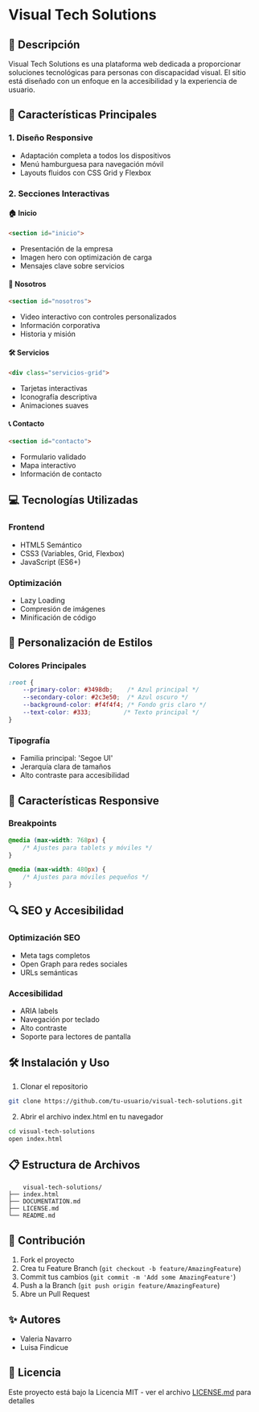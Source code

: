 # Visual Tech Solutions

## 🌟 Descripción
Visual Tech Solutions es una plataforma web dedicada a proporcionar soluciones tecnológicas para personas con discapacidad visual. El sitio está diseñado con un enfoque en la accesibilidad y la experiencia de usuario.

## 🚀 Características Principales

### 1. Diseño Responsive
- Adaptación completa a todos los dispositivos
- Menú hamburguesa para navegación móvil
- Layouts fluidos con CSS Grid y Flexbox

### 2. Secciones Interactivas

#### 🏠 Inicio
```html
<section id="inicio">
```
- Presentación de la empresa
- Imagen hero con optimización de carga
- Mensajes clave sobre servicios

#### 👥 Nosotros
```html
<section id="nosotros">
```
- Video interactivo con controles personalizados
- Información corporativa
- Historia y misión

#### 🛠 Servicios
```html
<div class="servicios-grid">
```
- Tarjetas interactivas
- Iconografía descriptiva
- Animaciones suaves

#### 📞 Contacto
```html
<section id="contacto">
```
- Formulario validado
- Mapa interactivo
- Información de contacto

## 💻 Tecnologías Utilizadas

### Frontend
- HTML5 Semántico
- CSS3 (Variables, Grid, Flexbox)
- JavaScript (ES6+)

### Optimización
- Lazy Loading
- Compresión de imágenes
- Minificación de código

## 🎨 Personalización de Estilos

### Colores Principales
```css
:root {
    --primary-color: #3498db;    /* Azul principal */
    --secondary-color: #2c3e50;  /* Azul oscuro */
    --background-color: #f4f4f4; /* Fondo gris claro */
    --text-color: #333;         /* Texto principal */
}
```

### Tipografía
- Familia principal: 'Segoe UI'
- Jerarquía clara de tamaños
- Alto contraste para accesibilidad

## 📱 Características Responsive

### Breakpoints
```css
@media (max-width: 768px) {
    /* Ajustes para tablets y móviles */
}

@media (max-width: 480px) {
    /* Ajustes para móviles pequeños */
}
```

## 🔍 SEO y Accesibilidad

### Optimización SEO
- Meta tags completos
- Open Graph para redes sociales
- URLs semánticas

### Accesibilidad
- ARIA labels
- Navegación por teclado
- Alto contraste
- Soporte para lectores de pantalla

## 🛠 Instalación y Uso

1. Clonar el repositorio
```bash
git clone https://github.com/tu-usuario/visual-tech-solutions.git
```

2. Abrir el archivo index.html en tu navegador
```bash
cd visual-tech-solutions
open index.html
```

## 📋 Estructura de Archivos
```
    visual-tech-solutions/
├── index.html
├── DOCUMENTATION.md
├── LICENSE.md
└── README.md
```

## 🤝 Contribución
1. Fork el proyecto
2. Crea tu Feature Branch (`git checkout -b feature/AmazingFeature`)
3. Commit tus cambios (`git commit -m 'Add some AmazingFeature'`)
4. Push a la Branch (`git push origin feature/AmazingFeature`)
5. Abre un Pull Request

## ✨ Autores
- Valeria Navarro
- Luisa Findicue

## 📄 Licencia
Este proyecto está bajo la Licencia MIT - ver el archivo [LICENSE.md](LICENSE.md) para detalles
